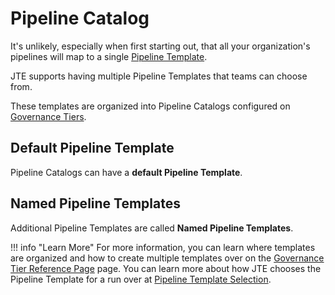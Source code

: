 # Pipeline Catalog

It's unlikely, especially when first starting out, that all your organization's pipelines will map to a single [Pipeline Template](../pipeline-templates/overview.md).

JTE supports having multiple Pipeline Templates that teams can choose from.

These templates are organized into Pipeline Catalogs configured on [Governance Tiers](../pipeline-governance/governance-tier.md).

## Default Pipeline Template

Pipeline Catalogs can have a **default Pipeline Template**.

## Named Pipeline Templates

Additional Pipeline Templates are called **Named Pipeline Templates**.

!!! info "Learn More"
    For more information, you can learn where templates are organized and how to create multiple templates over on the [Governance Tier Reference Page](../../reference/governance-tier.md) page.
    You can learn more about how JTE chooses the Pipeline Template for a run over at [Pipeline Template Selection](../pipeline-governance/pipeline-template-selection.md).
